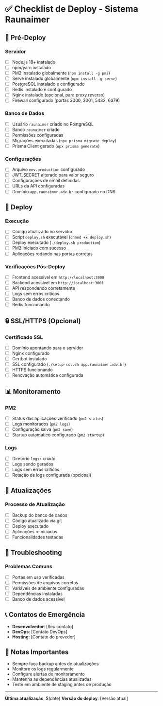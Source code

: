 # ✅ Checklist de Deploy - Sistema Raunaimer

## 🔧 Pré-Deploy

### Servidor
- [ ] Node.js 18+ instalado
- [ ] npm/yarn instalado
- [ ] PM2 instalado globalmente (`npm install -g pm2`)
- [ ] Serve instalado globalmente (`npm install -g serve`)
- [ ] PostgreSQL instalado e configurado
- [ ] Redis instalado e configurado
- [ ] Nginx instalado (opcional, para proxy reverso)
- [ ] Firewall configurado (portas 3000, 3001, 5432, 6379)

### Banco de Dados
- [ ] Usuário `raunaimer` criado no PostgreSQL
- [ ] Banco `raunaimer` criado
- [ ] Permissões configuradas
- [ ] Migrações executadas (`npx prisma migrate deploy`)
- [ ] Prisma Client gerado (`npx prisma generate`)

### Configurações
- [ ] Arquivo `env.production` configurado
- [ ] JWT_SECRET alterado para valor seguro
- [ ] Configurações de email definidas
- [ ] URLs da API configuradas
- [ ] Domínio `app.raunaimer.adv.br` configurado no DNS

## 🚀 Deploy

### Execução
- [ ] Código atualizado no servidor
- [ ] Script `deploy.sh` executável (`chmod +x deploy.sh`)
- [ ] Deploy executado (`./deploy.sh production`)
- [ ] PM2 iniciado com sucesso
- [ ] Aplicações rodando nas portas corretas

### Verificações Pós-Deploy
- [ ] Frontend acessível em `http://localhost:3000`
- [ ] Backend acessível em `http://localhost:3001`
- [ ] API respondendo corretamente
- [ ] Logs sem erros críticos
- [ ] Banco de dados conectando
- [ ] Redis funcionando

## 🔒 SSL/HTTPS (Opcional)

### Certificado SSL
- [ ] Domínio apontando para o servidor
- [ ] Nginx configurado
- [ ] Certbot instalado
- [ ] SSL configurado (`./setup-ssl.sh app.raunaimer.adv.br`)
- [ ] HTTPS funcionando
- [ ] Renovação automática configurada

## 📊 Monitoramento

### PM2
- [ ] Status das aplicações verificado (`pm2 status`)
- [ ] Logs monitorados (`pm2 logs`)
- [ ] Configuração salva (`pm2 save`)
- [ ] Startup automático configurado (`pm2 startup`)

### Logs
- [ ] Diretório `logs/` criado
- [ ] Logs sendo gerados
- [ ] Logs sem erros críticos
- [ ] Rotação de logs configurada (opcional)

## 🔄 Atualizações

### Processo de Atualização
- [ ] Backup do banco de dados
- [ ] Código atualizado via git
- [ ] Deploy executado
- [ ] Aplicações reiniciadas
- [ ] Funcionalidades testadas

## 🐛 Troubleshooting

### Problemas Comuns
- [ ] Portas em uso verificadas
- [ ] Permissões de arquivos corretas
- [ ] Variáveis de ambiente configuradas
- [ ] Dependências instaladas
- [ ] Banco de dados acessível

## 📞 Contatos de Emergência

- **Desenvolvedor**: [Seu contato]
- **DevOps**: [Contato DevOps]
- **Hosting**: [Contato do provedor]

## 📝 Notas Importantes

- Sempre faça backup antes de atualizações
- Monitore os logs regularmente
- Configure alertas de monitoramento
- Mantenha as dependências atualizadas
- Teste em ambiente de staging antes de produção

---

**Última atualização**: $(date)
**Versão do deploy**: [Versão atual] 